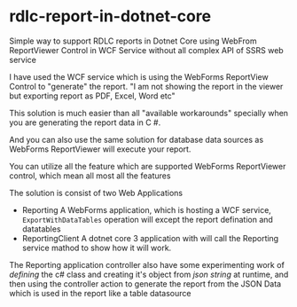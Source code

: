 # rdlc-report-in-dotnet-core
Simple way to support RDLC reports in Dotnet Core using WebFrom ReportViewer Control in WCF Service without all complex API of SSRS web service


I have used the WCF service which is using the WebForms ReportView Control to "generate" the report. "I am not showing the report in the viewer but exporting report as PDF, Excel, Word etc"

This solution is much easier than all "available workarounds" specially when you are generating the report data in C #.

And you can also use the same solution for database data sources as WebForms ReportViewer will execute your report.

You can utilize all the feature which are supported WebForms ReportViewer control, which mean all most all the features

The solution is consist of two Web Applications
- Reporting 
  A WebForms application, which is hosting a WCF service, `ExportWithDataTables` operation will except the report defination and datatables
- ReportingClient
  A dotnet core 3 application with will call the Reporting service mathod to show how it will work.
  
The Reporting application controller also have some experimenting work of *defining* the c# class and creating it's object from *json string* at runtime, and then using the controller action to generate the report from the JSON Data which is used in the report like a table datasource
